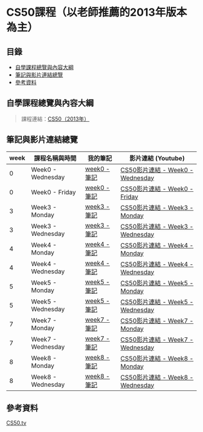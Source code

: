 # CS50課程（以老師推薦的2013年版本為主）
## 目錄
* [自學課程總覽與內容大綱](#自學課程總覽與內容大綱)
* [筆記與影片連結總覽](#筆記與影片連結總覽)
* [參考資料](#參考資料)

## 自學課程總覽與內容大綱
> 課程連結：[CS50（2013年）](http://cs50.tv/2013/fall/)

## 筆記與影片連結總覽
|week|    課程名稱與時間   |我的筆記|影片連結 (Youtube)|
|---|-------------| ----- |------|
|0|Week0 - Wednesday|[week0 - 筆記](https://github.com/chinghsuan/class_exercises/blob/master/CS50/week0.md)|[CS50影片連結 - Week0 - Wednesday](https://www.youtube.com/watch?v=79gAss0K1TI)
|0|Week0 - Friday|[week0 - 筆記](https://github.com/chinghsuan/class_exercises/blob/master/CS50/week0.md)|[CS50影片連結 - Week0 - Friday](http://cs50.tv/2013/fall/lectures/0/f/week0f-1080p.mp4)
|3|Week3 - Monday|[week3 - 筆記](https://github.com/chinghsuan/class_exercises/blob/master/CS50/week3.md)|[CS50影片連結 - Week3 - Monday](https://www.youtube.com/watch?v=xqhcVALTw54)
|3|Week3 - Wednesday|[week3 - 筆記](https://github.com/chinghsuan/class_exercises/blob/master/CS50/week3.md)|[CS50影片連結 - Week3 - Wednesday](https://www.youtube.com/watch?v=YxgI7ll4Xtg)
|4|Week4 - Monday|[week4 - 筆記](https://github.com/chinghsuan/class_exercises/blob/master/CS50/week4.md)|[CS50影片連結 - Week4 - Monday](https://www.youtube.com/watch?v=8IZ9r5kmS3Y)
|4|Week4 - Wednesday|[week4 - 筆記](https://github.com/chinghsuan/class_exercises/blob/master/CS50/week4.md)|[CS50影片連結 - Week4 - Wednesday](https://www.youtube.com/watch?v=lw1U7CvmjoU)
|5|Week5 - Monday|[week5 - 筆記](https://github.com/chinghsuan/class_exercises/blob/master/CS50/week5.md)|[CS50影片連結 - Week5 - Monday](http://www.youtube.com/watch?v=IEuvKVjw2oM)
|5|Week5 - Wednesday|[week5 - 筆記](https://github.com/chinghsuan/class_exercises/blob/master/CS50/week5.md)|[CS50影片連結 - Week5 - Wednesday](http://www.youtube.com/watch?v=atBMLJdSKBo)
|7|Week7 - Monday|[week7 - 筆記](https://github.com/chinghsuan/class_exercises/blob/master/CS50/week7.md)|[CS50影片連結 - Week7 - Monday](http://www.youtube.com/watch?v=RUAsmwYC2mc)
|7|Week7 - Wednesday|[week7 - 筆記](https://github.com/chinghsuan/class_exercises/blob/master/CS50/week7.md)|[CS50影片連結 - Week7 - Wednesday](http://www.youtube.com/watch?v=QWnZpgZKOoc)
|8|Week8 - Monday|[week8 - 筆記](https://github.com/chinghsuan/class_exercises/blob/master/CS50/week8.md)|[CS50影片連結 - Week8 - Monday](http://www.youtube.com/watch?v=9qvt6MwBKZQ)
|8|Week8 - Wednesday|[week8 - 筆記](https://github.com/chinghsuan/class_exercises/blob/master/CS50/week8.md)|[CS50影片連結 - Week8 - Wednesday](http://www.youtube.com/watch?v=ihmHDZKOkA8)

## 參考資料
[CS50.tv](http://cs50.tv/2013/fall/)  

